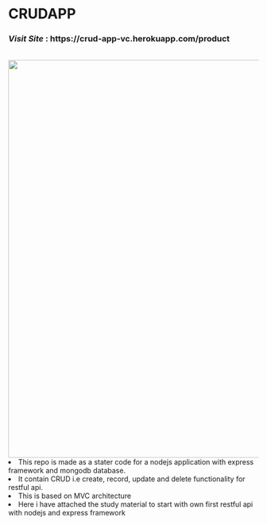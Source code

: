 # CRUDAPP
<h3><i>Visit Site</i> : https://crud-app-vc.herokuapp.com/product</h3>
<br>
<img src="https://i.imgur.com/CTTYPGo.gif" width="800" /> 
<ui>
<li>This repo is made as a stater code for a nodejs application with express framework and mongodb database. </li>
<li>It contain CRUD i.e create, record, update and delete functionality for restful api.</li>
<li>This is based on MVC architecture</li>
<li> Here i have attached the study material to start with own first restful api with nodejs and express framework</li>
 
</ui>


 
